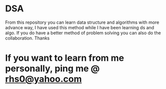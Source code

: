 # DSA
From this repository you can learn data structure and algorithms with more advance way, I have used this method while I have been learning ds and algo. If you do have a better method of problem solving you can also do the collaboration. Thanks  

# If you want to learn from me personally, ping me @ rhs0@yahoo.com
